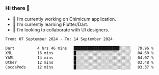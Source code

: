 ### Hi there 👋

<!--
**devcat37/devcat37** is a ✨ _special_ ✨ repository because its `README.md` (this file) appears on your GitHub profile.-->


- 🔭 I’m currently working on Chimicum application.
- 🌱 I’m currently learning Flutter/Dart.
- 👯 I’m looking to collaborate with UI designers.
<!-- - 🤔 I’m looking for help with ... -->

<!--START_SECTION:waka-->

```txt
From: 07 September 2024 - To: 14 September 2024

Dart          4 hrs 46 mins   ████████████████████░░░░░   79.96 %
XML           16 mins         █░░░░░░░░░░░░░░░░░░░░░░░░   04.60 %
YAML          14 mins         █░░░░░░░░░░░░░░░░░░░░░░░░   04.07 %
Other         12 mins         █░░░░░░░░░░░░░░░░░░░░░░░░   03.48 %
CocoaPods     12 mins         █░░░░░░░░░░░░░░░░░░░░░░░░   03.37 %
```

<!--END_SECTION:waka-->
